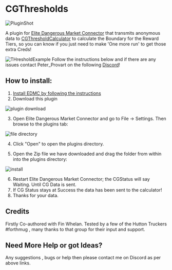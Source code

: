 # CGThresholds
![PluginShot](https://i.imgur.com/gXcIKBZ.png)

A plugin for [Elite Dangerous Market Connector](https://github.com/Marginal/EDMarketConnector) that transmits anonymous data to [CGThresholdCalculator](https://sites.google.com/site/cgtthreshcalc/home) to calculate the Boundary for the Reward Tiers, so you can know if you just need to make 'One more run' to get those extra Creds!

![THresholdExample](https://i.imgur.com/8qdmP47.jpg)
Follow the instructions below and if there are any issues contact Peter_Provart on the following [Discord](https://discord.gg/7kbduxb)!  

## How to install:  
1. [Install EDMC by following the instructions]( https://github.com/Marginal/EDMarketConnector )  
2. Download this plugin


![plugin download](https://i.imgur.com/Cn1Y93D.png)  

3. Open Elite Dangerous Market Connector and go to File -> Settings. Then browse to the plugins tab:


![file directory](https://i.gyazo.com/7c4f8bb35ae0c3b9e866d4969e758395.png)  

4. Click "Open" to open the plugins directory.


5. Open the Zip file we have downloaded and drag the folder from within into the plugins directory:  

![install](https://i.imgur.com/OVKG2BU.png) 


6. Restart Elite Dangerous Market Connector; the CGStatus will say Waiting. Until CG Data is sent.
7. If CG Status stays at Success the data has been sent to the calculator!
8. Thanks for your data.

## Credits
Firstly Co-authored with Fin Whelan.
Tested by a few of the Hutton Truckers #forthmug , many thanks to that group for their input and support.

## Need More Help or got Ideas?
Any suggestions , bugs or help then please contact me on Discord as per above links.
